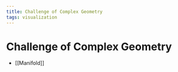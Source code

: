 ```yaml
---
title: Challenge of Complex Geometry
tags: visualization
---
```


# Challenge of Complex Geometry
- [[Manifold]]




















